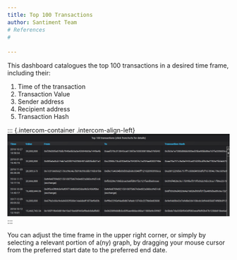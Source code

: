 ```yaml
---
title: Top 100 Transactions
author: Santiment Team
# References
#

---
```


This dashboard catalogues the top 100 transactions in a desired time
frame, including their:

1.  Time of the transaction
2.  Transaction Value
3.  Sender address
4.  Recipient address
5.  Transaction Hash

::: {.intercom-container .intercom-align-left}
![](3.png)
:::

You can adjust the time frame in the upper right corner, or simply by
selecting a relevant portion of a(ny) graph, by dragging your mouse
cursor from the preferred start date to the preferred end date.
